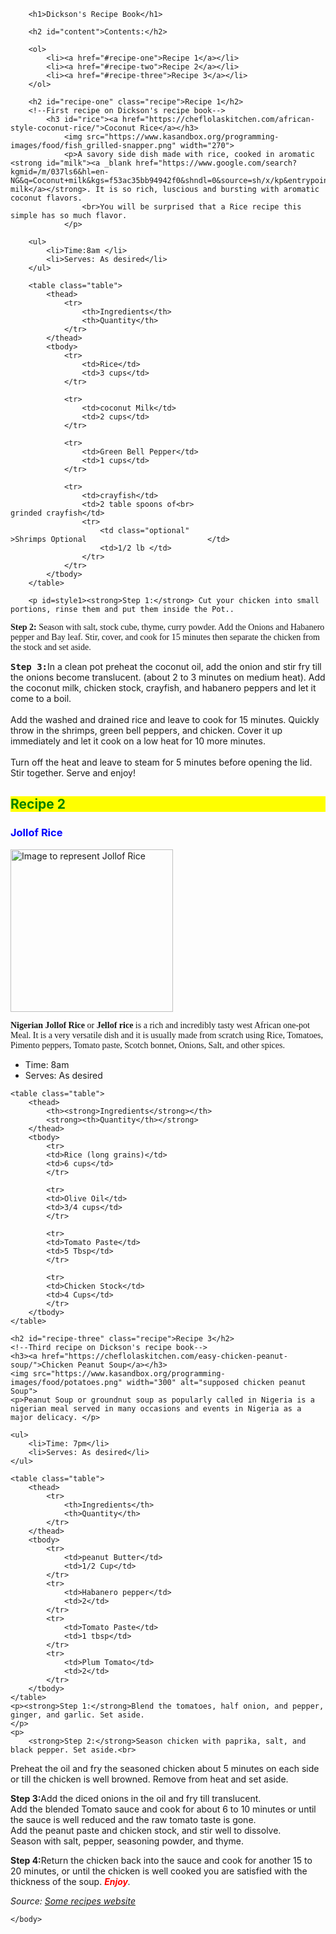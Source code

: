 <!DOCTYPE html>
<html>
    <head>
        <title>Project: Recipe book</title>
        <meta charset="utf-9">
        <style>
        h1 {color:rgb(217, 217, 39);}
        h3 {color:blue; }
        #enjoy{color:red}
        #content{color:rgb(199, 80, 199);}
        .table{color:red;}
        .recipe{color:green; background-color:yellow;}
		#style1{font-family:san-serif}
		#style2{font-family:serif}
		#style3{font-family:monospace}
		#style4{font-family:cursive}
        </style>
    </head>
    <body>
       
        <h1>Dickson's Recipe Book</h1>
        
        <h2 id="content">Contents:</h2>
        
        <ol>
            <li><a href="#recipe-one">Recipe 1</a></li>
            <li><a href="#recipe-two">Recipe 2</a></li>
            <li><a href="#recipe-three">Recipe 3</a></li>
        </ol>
        
        <h2 id="recipe-one" class="recipe">Recipe 1</h2>
        <!--First recipe on Dickson's recipe book-->
            <h3 id="rice"><a href="https://cheflolaskitchen.com/african-style-coconut-rice/">Coconut Rice</a></h3>
                <img src="https://www.kasandbox.org/programming-images/food/fish_grilled-snapper.png" width="270">
                <p>A savory side dish made with rice, cooked in aromatic <strong id="milk"><a _blank href="https://www.google.com/search?kgmid=/m/037ls6&hl=en-NG&q=Coconut+milk&kgs=f53ac35bb94942f0&shndl=0&source=sh/x/kp&entrypoint=sh/x/kp">coconut milk</a></strong>. It is so rich, luscious and bursting with aromatic coconut flavors.
					<br>You will be surprised that a Rice recipe this simple has so much flavor. 
                </p>
        
        <ul>
            <li>Time:8am </li>
            <li>Serves: As desired</li>
        </ul>
        
        <table class="table">
            <thead>
                <tr>
                    <th>Ingredients</th>
                    <th>Quantity</th>
                </tr>
            </thead>
            <tbody>
                <tr>
                    <td>Rice</td>
                    <td>3 cups</td>
                </tr>
                
                <tr>
                    <td>coconut Milk</td>
                    <td>2 cups</td>
                </tr>
                
                <tr>
                    <td>Green Bell Pepper</td>
                    <td>1 cups</td>
                </tr>
                
                <tr>
                    <td>crayfish</td>
                    <td>2 table spoons of<br>                           grinded crayfish</td>
                    <tr>
                        <td class="optional"                                >Shrimps Optional                           </td>
                        <td>1/2 lb </td>
                    </tr>
                </tr>
            </tbody>
        </table>
        
        <p id=style1><strong>Step 1:</strong> Cut your chicken into small portions, rinse them and put them inside the Pot..
</p>
        <p id=style2>
            <strong>Step 2:</strong> Season with salt, stock cube, thyme, curry powder. Add the Onions and Habanero pepper and Bay leaf. Stir, cover, and cook for 15 minutes then separate the chicken from the stock and set aside.
        </p>
    <p>
        <strong id=style3>Step 3:</strong>In a clean pot preheat the coconut oil, add the onion and stir fry till the onions become translucent. (about 2 to 3 minutes on medium heat). Add the coconut milk, chicken stock, crayfish, and habanero peppers and let it come to a boil.<br><br>
Add the washed and drained rice and leave to cook for 15 minutes. Quickly throw in the shrimps, green bell peppers, and chicken. Cover it up immediately and let it cook on a low heat for 10 more minutes.<br><br>
Turn off the heat and leave to steam for 5 minutes before opening the lid. Stir together. Serve and enjoy!
    </p>
    
  <h2 id="recipe-two" class="recipe">Recipe 2</h2>
  <!--Second recipe on Dickson's recipe book-->
    <h3>Jollof Rice</h3>
   <img src="https://www.kasandbox.org/programming-images/food/pasta.png" width="260" alt="Image to represent Jollof Rice">
        <p id=style4><strong>Nigerian Jollof Rice</strong> or <strong>Jellof rice</strong> is a rich and incredibly tasty west African one-pot Meal. It is a very versatile dish and it is usually made from scratch using Rice, Tomatoes, Pimento peppers, Tomato paste, Scotch bonnet, Onions, Salt, and other spices. </p>
    <ul>
    <li>Time: 8am</li>
    <li>Serves: As desired</li>
    </ul>
    
    <table class="table">
        <thead>
            <th><strong>Ingredients</strong></th>
            <strong><th>Quantity</th></strong>
        </thead>
        <tbody>
            <tr>
            <td>Rice (long grains)</td>
            <td>6 cups</td>
            </tr>
            
            <tr>
            <td>Olive Oil</td>
            <td>3/4 cups</td>
            </tr>
            
            <tr>
            <td>Tomato Paste</td>
            <td>5 Tbsp</td>
            </tr>
            
            <tr>
            <td>Chicken Stock</td>
            <td>4 Cups</td>
            </tr>
        </tbody>
    </table>
    
    <h2 id="recipe-three" class="recipe">Recipe 3</h2>
    <!--Third recipe on Dickson's recipe book-->
    <h3><a href="https://cheflolaskitchen.com/easy-chicken-peanut-soup/">Chicken Peanut Soup</a></h3>
    <img src="https://www.kasandbox.org/programming-images/food/potatoes.png" width="300" alt="supposed chicken peanut Soup">
    <p>Peanut Soup or groundnut soup as popularly called in Nigeria is a nigerian meal served in many occasions and events in Nigeria as a major delicacy. </p>
    
    <ul>
        <li>Time: 7pm</li>
        <li>Serves: As desired</li>
    </ul>
    
    <table class="table">
        <thead>
            <tr>
                <th>Ingredients</th>
                <th>Quantity</th>
            </tr>
        </thead>
        <tbody>
            <tr>
                <td>peanut Butter</td>
                <td>1/2 Cup</td>
            </tr>
            <tr>
                <td>Habanero pepper</td>
                <td>2</td>
            </tr>
            <tr>
                <td>Tomato Paste</td>
                <td>1 tbsp</td>
            </tr>
            <tr>
                <td>Plum Tomato</td>
                <td>2</td>
            </tr>
        </tbody>
    </table>
    <p><strong>Step 1:</strong>Blend the tomatoes, half onion, and pepper, ginger, and garlic. Set aside.
    </p>
    <p>
        <strong>Step 2:</strong>Season chicken with paprika, salt, and black pepper. Set aside.<br>
Preheat the oil and fry the seasoned chicken about 5 minutes on each side or till the chicken is well browned. Remove from heat and set aside.
    </p>
    <p>
        <strong>Step 3:</strong>Add the diced onions in the oil and fry till translucent.<br>
Add the blended Tomato sauce and cook for about 6 to 10 minutes or until the sauce is well reduced and the raw tomato taste is gone.<br>
Add the peanut paste and chicken stock, and stir well to dissolve.<br>
Season with salt, pepper, seasoning powder, and thyme.
    </p>
    <p>
        <strong>Step 4:</strong>Return the chicken back into the sauce and cook for another 15 to 20 minutes, or until the chicken is well cooked you are satisfied with the thickness of the soup. <em><strong id="enjoy">Enjoy</strong>.</em>
    </p>
    <p id="web"><em>Source: <a  href="https://cheflolaskitchen.com" target="_blank">Some recipes website</a></em></p>
    
    </body>
</html>

